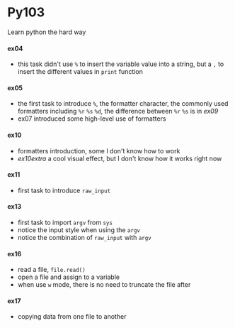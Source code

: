 # Py103
Learn python the hard way

#### ex04
* this task didn't use `%` to insert the variable value into a string, but a `,` to insert the different values in `print` function

#### ex05
* the first task to introduce `%`, the formatter character, the commonly used formatters including `%r` `%s` `%d`, the difference between `%r` `%s` is in *ex09*
* ex07 introduced some high-level use of formatters

#### ex10
* formatters introduction, some I don't know how to work
* *ex10extra* a cool visual effect, but I don't know how it works right now

#### ex11
* first task to introduce `raw_input`

#### ex13
* first task to import `argv` from `sys`
* notice the input style when using the `argv`
* notice the combination of `raw_input` with `argv`

#### ex16
* read a file, `file.read()`
* open a file and assign to a variable
* when use `w` mode, there is no need to truncate the file after

#### ex17
* copying data from one file to another
